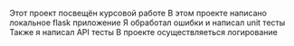 Этот проект посвещён курсовой работе
В этом проекте написано локальное flask приложение
Я обработал ошибки и написал unit тесты
Также я написал API тесты
В проекте осуществляеться логирование